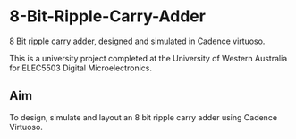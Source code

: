 # 8-Bit-Ripple-Carry-Adder
8 Bit ripple carry adder, designed and simulated in Cadence virtuoso.

This is a university project completed at the University of Western Australia for ELEC5503 Digital Microelectronics.

## Aim
To design, simulate and layout an 8 bit ripple carry adder using Cadence Virtuoso.
